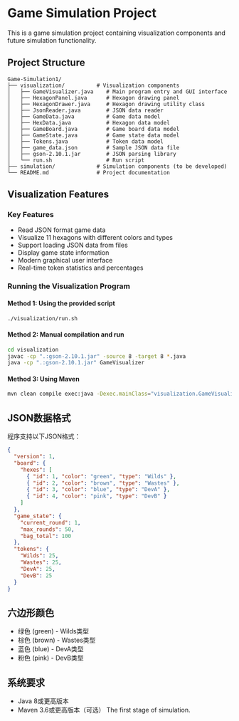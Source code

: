 # Game Simulation Project

This is a game simulation project containing visualization components and future simulation functionality.

## Project Structure

```
Game-Simulation1/
├── visualization/          # Visualization components
│   ├── GameVisualizer.java    # Main program entry and GUI interface
│   ├── HexagonPanel.java      # Hexagon drawing panel
│   ├── HexagonDrawer.java     # Hexagon drawing utility class
│   ├── JsonReader.java        # JSON data reader
│   ├── GameData.java          # Game data model
│   ├── HexData.java           # Hexagon data model
│   ├── GameBoard.java         # Game board data model
│   ├── GameState.java         # Game state data model
│   ├── Tokens.java            # Token data model
│   ├── game_data.json         # Sample JSON data file
│   ├── gson-2.10.1.jar        # JSON parsing library
│   └── run.sh                 # Run script
├── simulation/             # Simulation components (to be developed)
└── README.md               # Project documentation
```

## Visualization Features

### Key Features
- Read JSON format game data
- Visualize 11 hexagons with different colors and types
- Support loading JSON data from files
- Display game state information
- Modern graphical user interface
- Real-time token statistics and percentages

### Running the Visualization Program

#### Method 1: Using the provided script
```bash
./visualization/run.sh
```

#### Method 2: Manual compilation and run
```bash
cd visualization
javac -cp ".:gson-2.10.1.jar" -source 8 -target 8 *.java
java -cp ".:gson-2.10.1.jar" GameVisualizer
```

#### Method 3: Using Maven
```bash
mvn clean compile exec:java -Dexec.mainClass="visualization.GameVisualizer"
```

## JSON数据格式

程序支持以下JSON格式：

```json
{
  "version": 1,
  "board": {
    "hexes": [
      { "id": 1, "color": "green", "type": "Wilds" },
      { "id": 2, "color": "brown", "type": "Wastes" },
      { "id": 3, "color": "blue", "type": "DevA" },
      { "id": 4, "color": "pink", "type": "DevB" }
    ]
  },
  "game_state": {
    "current_round": 1,
    "max_rounds": 50,
    "bag_total": 100
  },
  "tokens": {
    "Wilds": 25,
    "Wastes": 25,
    "DevA": 25,
    "DevB": 25
  }
}
```

## 六边形颜色

- 绿色 (green) - Wilds类型
- 棕色 (brown) - Wastes类型  
- 蓝色 (blue) - DevA类型
- 粉色 (pink) - DevB类型

## 系统要求

- Java 8或更高版本
- Maven 3.6或更高版本（可选）
The first stage of simulation.
